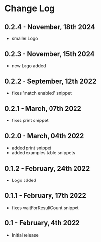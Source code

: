 # Change Log

## 0.2.4 - November, 18th 2024

  - smaller Logo

## 0.2.3 - November, 15th 2024

 - new Logo added

## 0.2.2 - September, 12th 2022

- fixes 'match enabled' snippet

## 0.2.1 - March, 07th 2022

- fixes print snippet

## 0.2.0 - March, 04th 2022

- added print snippet
- added examples table snippets

## 0.1.2 - February, 24th 2022

- Logo added

## 0.1.1 - February, 17th 2022

- fixes waitForResultCount snippet

## 0.1 - February, 4th 2022

- Initial release
